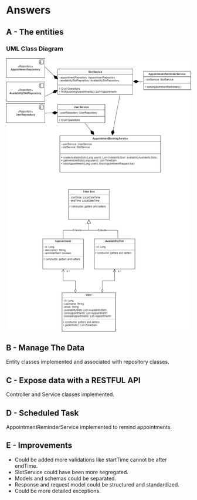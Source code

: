 # Answers

## A - The entities
### UML Class Diagram
![alt text](booking-uml-class-diagram.png)


## B - Manage The Data
Entity classes implemented and associated with repository classes.

## C - Expose data with a RESTFUL API
Controller and Service classes implemented.

## D - Scheduled Task
AppointmentReminderService implemented to remind appointments.

## E - Improvements
- Could be added more validations like startTime cannot be after endTime.
- SlotService could have been more segregated.
- Models and schemas could be separated.
- Response and request model could be structured and standardized.
- Could be more detailed exceptions.
